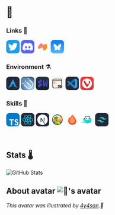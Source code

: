 # 🧶

### Links 🔖

<a href="https://links.keito.dev/twitter"><img width='36px' src='./assets/icons/links/twitter.png' alt='Twitter' /></a>
<a href="https://links.keito.dev/discord"><img width='36px' src='./assets/icons/links/discord.png' alt='Discord' /></a>
<a href="https://links.keito.dev/mixi2"><img width='36px' src='./assets/icons/links/mixi2.png' alt='mixi2' /></a>
<a href="https://links.keito.dev/bluesky"><img width='36px' src='./assets/icons/links/bluesky.png' alt='Bluesky' /></a>

### Environment ⚗️

<img width='36px' src='./assets/icons/environments/arch.png' alt='Arch Linux' /> <img width='36px' src='./assets/icons/environments/i3wm.png' alt='i3wm' /> <img width='36px' src='./assets/icons/environments/wezterm.png' alt='wezterm' /> <img width='36px' src='./assets/icons/environments/zsh.png' alt='zsh' /> <img width='36px' src='./assets/icons/environments/vscode.png' alt='VSCode' /> <img width='36px' src='./assets/icons/environments/vivaldi.png' alt='Vivaldi' />

### Skills 🍹

<img width='36px' src='./assets/icons/skills/typescript.png' alt='TypeScript' /> <img width='36px' src='./assets/icons/skills/react.png' alt='React' /> <img width='36px' src='./assets/icons/skills/next.png' alt='Next.js' /> <img width='36px' src='./assets/icons/skills/tanstack.png' alt='TanStack Router' /> <img width='36px' src='./assets/icons/skills/hono.png' alt='Hono' /> <img width='36px' src='./assets/icons/skills/frourio.png' alt='Frourio' /> <img width='36px' src='./assets/icons/skills/tailwind.png' alt='Tailwind' />

<br>

## Stats 🌡️

![GitHub Stats](https://github-readme-stats.vercel.app/api?username=mst-mkt&count_private=true&show_icons=true&theme=graywhite)

## About avatar <img width='36px' alt="🧶's avatar" src='https://github.com/mst-mkt.png' />

<i>This avatar was illustrated by <a href='https://twitter.com/4y4san'>4y4san</a>.🎨</i>
